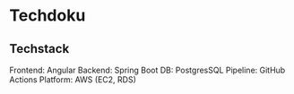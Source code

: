 # Techdoku
## Techstack
Frontend: Angular
Backend: Spring Boot
DB: PostgresSQL
Pipeline: GitHub Actions
Platform: AWS (EC2, RDS)